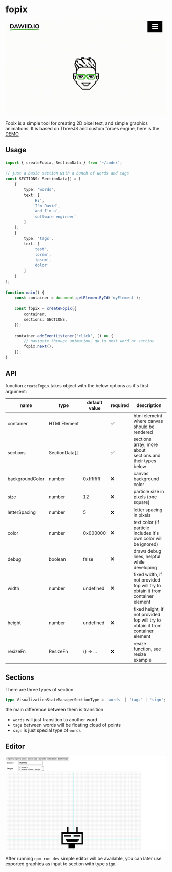 # fopix

![](public/fopix.gif)

Fopix is a simple tool for creating 2D pixel text, and simple graphics animations. 
It is based on ThreeJS and custom forces engine, here is the [DEMO](https://dawiid.io)

## Usage 

```ts
import { createFopix, SectionData } from '~/index';

// just a basic section with a bunch of words and tags
const SECTIONS: SectionData[] = [
    {
        type: 'words',
        text: [
            'Hi',
            `I'm David`,
            `and I'm a`,
            `software engineer`
        ]
    },
    {
        type: 'tags',
        text: [
            'test',
            'lorem',
            'ipsum',
            'dolor'
        ]
    }
];

function main() {
    const container = document.getElementById('myElement');

    const fopix = createFopix({
        container,
        sections: SECTIONS,
    });

    container.addEventListener('click', () => {
        // navigate through animation, go to next word or section
        fopix.next();
    });
}
```

## API

function `createFopix` takes object with the below options as it's first argument:

| name            | type          | default value | required  | description                                                                    |
|-----------------|---------------|---------------|-----------|--------------------------------------------------------------------------------|
| container       | HTMLElement   |               | ✅         | html elemetnt where canvas should be rendered                                  |
| sections        | SectionData[] |               | ✅         | sections array, more about sections and their types below                      |
| backgroundColor | number        | 0xffffffff    | ❌         | canvas background color                                                        |
| size            | number        | 12            | ❌         | particle size in pixels (one square)                                           |
| letterSpacing   | number        | 5             | ❌         | letter spacing in pixels                                                       |
| color           | number        | 0x000000      | ❌         | text color (if particle includes it's own color will be ignored)               |
| debug           | boolean       | false         | ❌         | draws debug lines, helpful while developing                                    |
| width           | number        | undefined     | ❌         | fixed width, if not provided fop will try to obtain it from container element  |
| height          | number        | undefined     | ❌         | fixed height, if not provided fop will try to obtain it from container element |
| resizeFn        | ResizeFn      | () => ...     | ❌         | resize function, see resize example                                            |

## Sections

There are three types of section

```ts
type VisualizationStateManagerSectionType = 'words' | 'tags' | 'sign';
```

the main difference between them is transition

- `words` will just transition to another word 
- `tags` between words will be floating cloud of points
- `sign` is just special type of `words`

## Editor

![](public/fopix-editor.png)

After running `npm run dev` simple editor will be available, you can later use exported graphics as input to section 
with type `sign`.